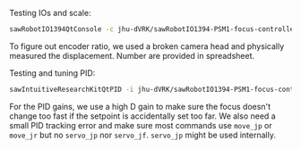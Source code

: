 
Testing IOs and scale:
```sh 
sawRobotIO1394QtConsole -c jhu-dVRK/sawRobotIO1394-PSM1-focus-controller-28007.xml
```

To figure out encoder ratio, we used a broken camera head and physically measured the displacement.  Number are provided in spreadsheet.

Testing and tuning PID:
```sh
sawIntuitiveResearchKitQtPID -i jhu-dVRK/sawRobotIO1394-PSM1-focus-controller-28007.xml -p pid/sawControllersPID-dVRK-focus-controller.xml -n Focus
```

For the PID gains, we use a high D gain to make sure the focus doesn't change too fast if the setpoint is accidentally set too far.  We also need a small PID tracking error and make sure most commands use `move_jp` or `move_jr` but no `servo_jp` nor `servo_jf`.  `servo_jp` might be used internally.

